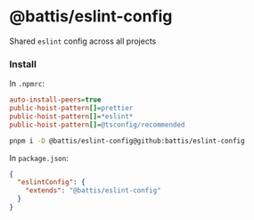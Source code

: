 # @battis/eslint-config

Shared `eslint` config across all projects

### Install

In `.npmrc`:

```ini
auto-install-peers=true
public-hoist-pattern[]=prettier
public-hoist-pattern[]=*eslint*
public-hoist-pattern[]=@tsconfig/recommended
```

```bash
pnpm i -D @battis/eslint-config@github:battis/eslint-config
```

In `package.json`:

```json
{
  "eslintConfig": {
    "extends": "@battis/eslint-config"
  }
}
```

